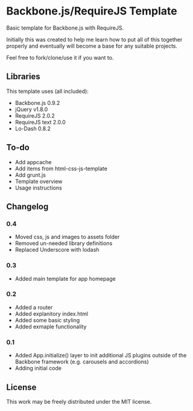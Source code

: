 Backbone.js/RequireJS Template
====================

Basic template for Backbone.js with RequireJS.

Initially this was created to help me learn how to put all of this together properly and eventually will become a base for any suitable projects.

Feel free to fork/clone/use it if you want to.

Libraries
---------------------

This template uses (all included):
- Backbone.js 0.9.2
- jQuery v1.8.0
- RequireJS 2.0.2
- RequireJS text 2.0.0
- Lo-Dash 0.8.2

To-do
---------------------

- Add appcache
- Add items from html-css-js-template
- Add grunt.js
- Template overview
- Usage instructions

Changelog
---------------------

### 0.4
- Moved css, js and images to assets folder
- Removed un-needed library definitions
- Replaced Underscore with lodash

### 0.3
- Added main template for app homepage

### 0.2
- Added a router
- Added explanitory index.html
- Added some basic styling
- Added exmaple functionality

### 0.1
- Added App.initialize() layer to init additional JS plugins outside of the Backbone framework (e.g. carousels and accordions)
- Adding initial code

License
---------------------

This work may be freely distributed under the MIT license.
